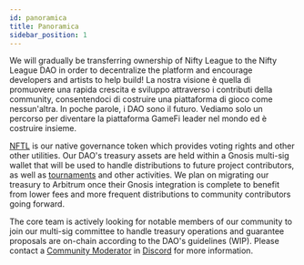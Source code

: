 ```yaml
---
id: panoramica
title: Panoramica
sidebar_position: 1
---
```


We will gradually be transferring ownership of Nifty League to the Nifty League DAO in order to decentralize the platform and encourage developers and artists to help build! La nostra visione è quella di promuovere una rapida crescita e sviluppo attraverso i contributi della community, consentendoci di costruire una piattaforma di gioco come nessun'altra. In poche parole, i DAO sono il futuro. Vediamo solo un percorso per diventare la piattaforma GameFi leader nel mondo ed è costruire insieme.

[NFTL](https://docs.niftyleague.com/overview/nftl/overview) is our native governance token which provides voting rights and other other utilities. Our DAO's treasury assets are held within a Gnosis multi-sig wallet that will be used to handle distributions to future project contributors, as well as [tournaments](https://docs.niftyleague.com/overview/p2e/tournaments) and other activities. We plan on migrating our treasury to Arbitrum once their Gnosis integration is complete to benefit from lower fees and more frequent distributions to community contributors going forward.

The core team is actively looking for notable members of our community to join our multi-sig committee to handle treasury operations and guarantee proposals are on-chain according to the DAO's guidelines (WIP). Please contact a [Community Moderator](https://docs.niftyleague.com/overview/team) in [Discord](https://discord.gg/niftyleague) for more information.
